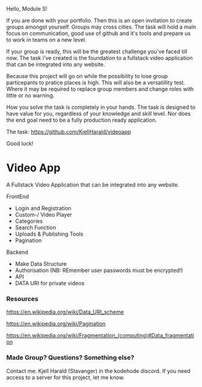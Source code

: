 Hello, Module S!

If you are done with your portfolio. Then this is an open invitation to create groups amongst yourself.
Groups may cross cities. The task will hold a main focus on communication, good use of github and it's tools and prepare us to work in teams on a new level.

If your group is ready, this will be the greatest challenge you've faced till now.
The task i've created is the foundation to a fullstack video application that can be integrated into any website.

Because this project will go on while the possibility to lose group particepants to pratice places is high.
This will also be a versatillity test. Where it may be required to replace group members and change roles with little or no warning.

How you solve the task is completely in your hands.
The task is designed to have value for you, regardless of your knowledge and skill level.
Nor does the end goal need to be a fully production ready application.

The task: https://github.com/KjellHarald/videoapp

Good luck!


# Video App
A Fullstack Video Application that can be integrated into any website.

FrontEnd
- Login and Registration
- Custom-/ Video Player
- Categories
- Search Function
- Uploads & Publishing Tools
- Pagination

Backend
- Make Data Structure
- Authorisation (NB: REmember user passwords must be encrypted!)
- API
- DATA URI for private videos

### Resources
https://en.wikipedia.org/wiki/Data_URI_scheme

https://en.wikipedia.org/wiki/Pagination

https://en.wikipedia.org/wiki/Fragmentation_(computing)#Data_fragmentation

### Made Group? Questions? Something else?
Contact me: Kjell Harald (Stavanger) in the kodehode discord.
If you need access to a server for this project, let me know.
